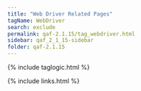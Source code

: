 ```yaml
---
title: "Web Driver Related Pages"
tagName: WebDriver
search: exclude
permalink: qaf-2.1.15/tag_webdriver.html
sidebar: qaf_2_1_15-sidebar
folder: qaf-2.1.15
---
```

{% include taglogic.html %}

{% include links.html %}
